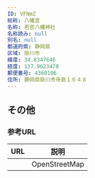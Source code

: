 ```yaml
---
ID: VFNmZ
総称: 八幡宮
名称: 若宮八幡神社
名称読み: null
別名: null
都道府県: 静岡県
区域: 掛川市
緯度: 34.8347646
経度: 137.9623478
郵便番号: 4360106
住所: 静岡県掛川市寺島１６４８
---
```


## その他

### 参考URL

| URL | 説明          |
| --- | ------------- |
|     | OpenStreetMap |
